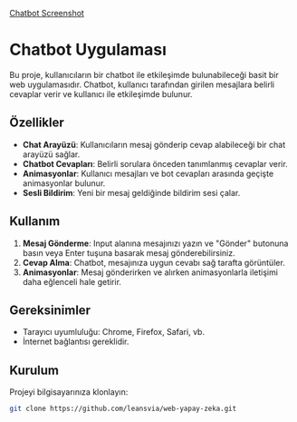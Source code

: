 [Chatbot Screenshot](preview.png)
# Chatbot Uygulaması

Bu proje, kullanıcıların bir chatbot ile etkileşimde bulunabileceği basit bir web uygulamasıdır. Chatbot, kullanıcı tarafından girilen mesajlara belirli cevaplar verir ve kullanıcı ile etkileşimde bulunur.

## Özellikler

- **Chat Arayüzü**: Kullanıcıların mesaj gönderip cevap alabileceği bir chat arayüzü sağlar.
- **Chatbot Cevapları**: Belirli sorulara önceden tanımlanmış cevaplar verir.
- **Animasyonlar**: Kullanıcı mesajları ve bot cevapları arasında geçişte animasyonlar bulunur.
- **Sesli Bildirim**: Yeni bir mesaj geldiğinde bildirim sesi çalar.

## Kullanım

1. **Mesaj Gönderme**: Input alanına mesajınızı yazın ve "Gönder" butonuna basın veya Enter tuşuna basarak mesaj gönderebilirsiniz.
2. **Cevap Alma**: Chatbot, mesajınıza uygun cevabı sağ tarafta görüntüler.
3. **Animasyonlar**: Mesaj gönderirken ve alırken animasyonlarla iletişimi daha eğlenceli hale getirir.

## Gereksinimler

- Tarayıcı uyumluluğu: Chrome, Firefox, Safari, vb.
- İnternet bağlantısı gereklidir.

## Kurulum

Projeyi bilgisayarınıza klonlayın:

```bash
git clone https://github.com/leansvia/web-yapay-zeka.git
